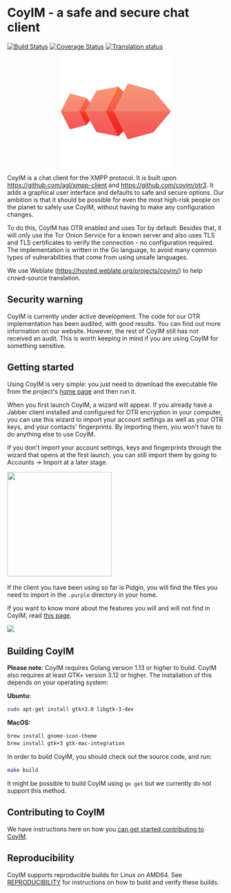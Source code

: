 # CoyIM - a safe and secure chat client

[![Build Status](https://github.com/coyim/coyim/workflows/CoyIM%20CI/badge.svg)](https://github.com/coyim/coyim/actions?query=workflow%3A%22CoyIM+CI%22)
[![Coverage Status](https://coveralls.io/repos/coyim/coyim/badge.svg?branch=main&service=github)](https://coveralls.io/github/coyim/coyim?branch=main)
[![Translation status](https://hosted.weblate.org/widgets/coyim/-/main/svg-badge.svg)](https://hosted.weblate.org/engage/coyim/)

<p align="center">
  <img src="build/osx/mac-bundle/coyim.iconset/icon_256x256.png">
</p>

CoyIM is a chat client for the XMPP protocol. It is built upon https://github.com/agl/xmpp-client and
https://github.com/coyim/otr3. It adds a graphical user interface and defaults to safe and secure options. Our ambition
is that it should be possible for even the most high-risk people on the planet to safely use CoyIM, without having to
make any configuration changes.

To do this, CoyIM has OTR enabled and uses Tor by default. Besides that, it will only use the Tor Onion Service for a
known server and also uses TLS and TLS certificates to verify the connection - no configuration required. The
implementation is written in the Go language, to avoid many common types of vulnerabilities that come from using unsafe
languages.

We use Weblate (https://hosted.weblate.org/projects/coyim/) to help crowd-source translation.


## Security warning

CoyIM is currently under active development. The code for our OTR implementation has been audited, with good
results. You can find out more information on our website. However, the rest of CoyIM still has not received an
audit. This is worth keeping in mind if you are using CoyIM for something sensitive.


## Getting started

Using CoyIM is very simple: you just need to download the executable file from the project's [home
page](https://coy.im/) and then run it.

When you first launch CoyIM, a wizard will appear. If you already have a Jabber client installed and configured for OTR
encryption in your computer, you can use this wizard to import your account settings as well as your OTR keys, and your
contacts' fingerprints. By importing them, you won't have to do anything else to use CoyIM.

If you don't import your account settings, keys and fingerprints through the wizard that opens at the first launch, you
can still import them by going to Accounts -> Import at a later stage.

<p align="left">
  <img src="images/wizard.png" height="242" width="242">
</p>

If the client you have been using so far is Pidgin, you will find the files you need to import in the `.purple`
directory in your home.

If you want to know more about the features you will and will not find in CoyIM, read [this
page](https://coy.im/features/).

<p align="left">
  <img src="images/main_window.png">
</p>


## Building CoyIM

**Please note**: CoyIM requires Golang version 1.13 or higher to build. CoyIM also requires at least GTK+ version 3.12
or higher. The installation of this depends on your operating system:

**Ubuntu:**

```sh
sudo apt-get install gtk+3.0 libgtk-3-dev
```

**MacOS:**

```sh
brew install gnome-icon-theme
brew install gtk+3 gtk-mac-integration
```

In order to build CoyIM, you should check out the source code, and run:

```sh
make build
```

It might be possible to build CoyIM using `go get` but we currently do not support this method.


## Contributing to CoyIM

We have instructions here on how you [can get started contributing to CoyIM](CONTRIBUTING.md).


## Reproducibility

CoyIM supports reproducible builds for Linux on AMD64. See [REPRODUCIBILITY](REPRODUCIBILITY.md) for instructions on how
to build and verify these builds.
